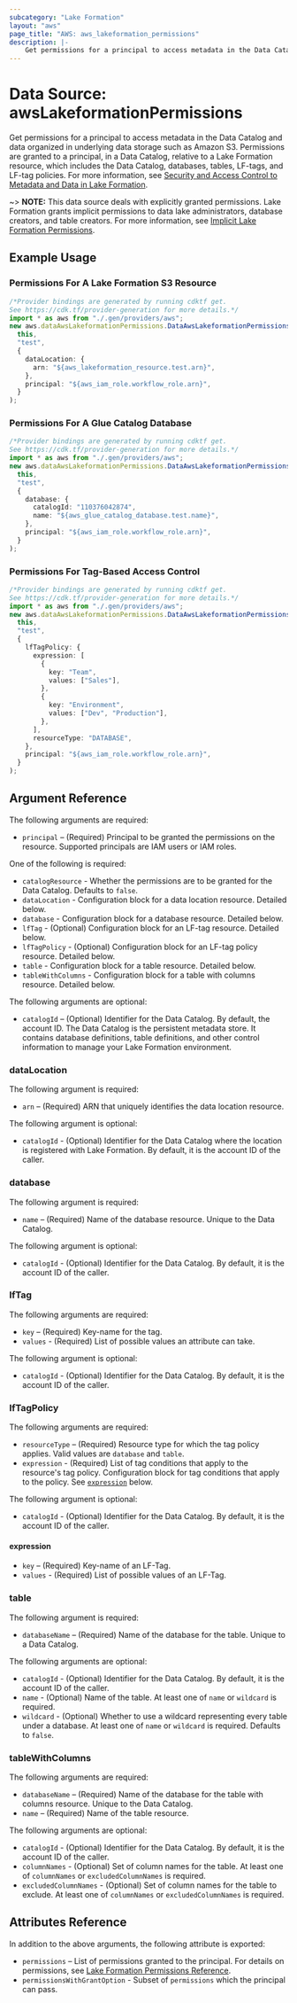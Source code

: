 ```yaml
---
subcategory: "Lake Formation"
layout: "aws"
page_title: "AWS: aws_lakeformation_permissions"
description: |-
    Get permissions for a principal to access metadata in the Data Catalog and data organized in underlying data storage such as Amazon S3.
---
```


# Data Source: awsLakeformationPermissions

Get permissions for a principal to access metadata in the Data Catalog and data organized in underlying data storage such as Amazon S3. Permissions are granted to a principal, in a Data Catalog, relative to a Lake Formation resource, which includes the Data Catalog, databases, tables, LF-tags, and LF-tag policies. For more information, see [Security and Access Control to Metadata and Data in Lake Formation](https://docs.aws.amazon.com/lake-formation/latest/dg/security-data-access.html).

\~> **NOTE:** This data source deals with explicitly granted permissions. Lake Formation grants implicit permissions to data lake administrators, database creators, and table creators. For more information, see [Implicit Lake Formation Permissions](https://docs.aws.amazon.com/lake-formation/latest/dg/implicit-permissions.html).

## Example Usage

### Permissions For A Lake Formation S3 Resource

```typescript
/*Provider bindings are generated by running cdktf get.
See https://cdk.tf/provider-generation for more details.*/
import * as aws from "./.gen/providers/aws";
new aws.dataAwsLakeformationPermissions.DataAwsLakeformationPermissions(
  this,
  "test",
  {
    dataLocation: {
      arn: "${aws_lakeformation_resource.test.arn}",
    },
    principal: "${aws_iam_role.workflow_role.arn}",
  }
);

```

### Permissions For A Glue Catalog Database

```typescript
/*Provider bindings are generated by running cdktf get.
See https://cdk.tf/provider-generation for more details.*/
import * as aws from "./.gen/providers/aws";
new aws.dataAwsLakeformationPermissions.DataAwsLakeformationPermissions(
  this,
  "test",
  {
    database: {
      catalogId: "110376042874",
      name: "${aws_glue_catalog_database.test.name}",
    },
    principal: "${aws_iam_role.workflow_role.arn}",
  }
);

```

### Permissions For Tag-Based Access Control

```typescript
/*Provider bindings are generated by running cdktf get.
See https://cdk.tf/provider-generation for more details.*/
import * as aws from "./.gen/providers/aws";
new aws.dataAwsLakeformationPermissions.DataAwsLakeformationPermissions(
  this,
  "test",
  {
    lfTagPolicy: {
      expression: [
        {
          key: "Team",
          values: ["Sales"],
        },
        {
          key: "Environment",
          values: ["Dev", "Production"],
        },
      ],
      resourceType: "DATABASE",
    },
    principal: "${aws_iam_role.workflow_role.arn}",
  }
);

```

## Argument Reference

The following arguments are required:

* `principal` – (Required) Principal to be granted the permissions on the resource. Supported principals are IAM users or IAM roles.

One of the following is required:

* `catalogResource` - Whether the permissions are to be granted for the Data Catalog. Defaults to `false`.
* `dataLocation` - Configuration block for a data location resource. Detailed below.
* `database` - Configuration block for a database resource. Detailed below.
* `lfTag` - (Optional) Configuration block for an LF-tag resource. Detailed below.
* `lfTagPolicy` - (Optional) Configuration block for an LF-tag policy resource. Detailed below.
* `table` - Configuration block for a table resource. Detailed below.
* `tableWithColumns` - Configuration block for a table with columns resource. Detailed below.

The following arguments are optional:

* `catalogId` – (Optional) Identifier for the Data Catalog. By default, the account ID. The Data Catalog is the persistent metadata store. It contains database definitions, table definitions, and other control information to manage your Lake Formation environment.

### dataLocation

The following argument is required:

* `arn` – (Required) ARN that uniquely identifies the data location resource.

The following argument is optional:

* `catalogId` - (Optional) Identifier for the Data Catalog where the location is registered with Lake Formation. By default, it is the account ID of the caller.

### database

The following argument is required:

* `name` – (Required) Name of the database resource. Unique to the Data Catalog.

The following argument is optional:

* `catalogId` - (Optional) Identifier for the Data Catalog. By default, it is the account ID of the caller.

### lfTag

The following arguments are required:

* `key` – (Required) Key-name for the tag.
* `values` - (Required) List of possible values an attribute can take.

The following argument is optional:

* `catalogId` - (Optional) Identifier for the Data Catalog. By default, it is the account ID of the caller.

### lfTagPolicy

The following arguments are required:

* `resourceType` – (Required) Resource type for which the tag policy applies. Valid values are `database` and `table`.
* `expression` - (Required) List of tag conditions that apply to the resource's tag policy. Configuration block for tag conditions that apply to the policy. See [`expression`](#expression) below.

The following argument is optional:

* `catalogId` - (Optional) Identifier for the Data Catalog. By default, it is the account ID of the caller.

#### expression

* `key` – (Required) Key-name of an LF-Tag.
* `values` - (Required) List of possible values of an LF-Tag.

### table

The following argument is required:

* `databaseName` – (Required) Name of the database for the table. Unique to a Data Catalog.

The following arguments are optional:

* `catalogId` - (Optional) Identifier for the Data Catalog. By default, it is the account ID of the caller.
* `name` - (Optional) Name of the table. At least one of `name` or `wildcard` is required.
* `wildcard` - (Optional) Whether to use a wildcard representing every table under a database. At least one of `name` or `wildcard` is required. Defaults to `false`.

### tableWithColumns

The following arguments are required:

* `databaseName` – (Required) Name of the database for the table with columns resource. Unique to the Data Catalog.
* `name` – (Required) Name of the table resource.

The following arguments are optional:

* `catalogId` - (Optional) Identifier for the Data Catalog. By default, it is the account ID of the caller.
* `columnNames` - (Optional) Set of column names for the table. At least one of `columnNames` or `excludedColumnNames` is required.
* `excludedColumnNames` - (Optional) Set of column names for the table to exclude. At least one of `columnNames` or `excludedColumnNames` is required.

## Attributes Reference

In addition to the above arguments, the following attribute is exported:

* `permissions` – List of permissions granted to the principal. For details on permissions, see [Lake Formation Permissions Reference](https://docs.aws.amazon.com/lake-formation/latest/dg/lf-permissions-reference.html).
* `permissionsWithGrantOption` - Subset of `permissions` which the principal can pass.
